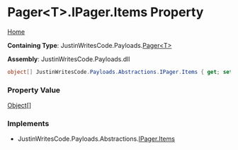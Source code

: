 # Pager\<T\>\.IPager\.Items Property

[Home](../../../README.md)

**Containing Type**: JustinWritesCode\.Payloads\.[Pager\<T\>](../README.md)

**Assembly**: JustinWritesCode\.Payloads\.dll

```csharp
object[] JustinWritesCode.Payloads.Abstractions.IPager.Items { get; set; }
```

### Property Value

[Object](https://docs.microsoft.com/en-us/dotnet/api/system.object)\[\]

### Implements

* JustinWritesCode\.Payloads\.Abstractions\.[IPager.Items](../../Abstractions/IPager/Items/README.md)
